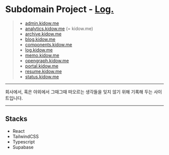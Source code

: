 # Subdomain Project - [Log.](https://log.kidow.me)

> - [admin.kidow.me](https://github.com/kidow/admin)
> - [analytics.kidow.me](https://github.com/kidow/analytics) (= kidow.me)
> - [archive.kidow.me](https://github.com/kidow/archive)
> - [blog.kidow.me](https://github.com/kidow/blog)
> - [components.kidow.me](https://github.com/kidow/components)
> - [log.kidow.me](https://github.com/kidow/log)
> - [memo.kidow.me](https://github.com/kidow/memo)
> - [opengraph.kidow.me](https://github.com/kidow/opengraph)
> - [portal.kidow.me](https://github.com/kidow/portal)
> - [resume.kidow.me](https://github.com/kidow/resume)
> - [status.kidow.me](https://github.com/kidow/status)

---

회사에서, 혹은 야외에서 그때그때 떠오르는 생각들을 잊지 않기 위해 기록해 두는 사이트입니다.

---

## Stacks

- React
- TailwindCSS
- Typescript
- Supabase
